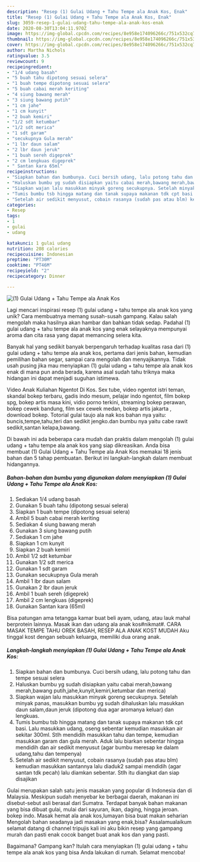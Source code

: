 ```yaml
---
description: "Resep (1) Gulai Udang + Tahu Tempe ala Anak Kos, Enak"
title: "Resep (1) Gulai Udang + Tahu Tempe ala Anak Kos, Enak"
slug: 3059-resep-1-gulai-udang-tahu-tempe-ala-anak-kos-enak
date: 2020-08-30T13:04:11.970Z
image: https://img-global.cpcdn.com/recipes/8e958e174096266c/751x532cq70/1-gulai-udang-tahu-tempe-ala-anak-kos-foto-resep-utama.jpg
thumbnail: https://img-global.cpcdn.com/recipes/8e958e174096266c/751x532cq70/1-gulai-udang-tahu-tempe-ala-anak-kos-foto-resep-utama.jpg
cover: https://img-global.cpcdn.com/recipes/8e958e174096266c/751x532cq70/1-gulai-udang-tahu-tempe-ala-anak-kos-foto-resep-utama.jpg
author: Martha Nichols
ratingvalue: 3.5
reviewcount: 9
recipeingredient:
- "1/4 udang basah"
- "5 buah tahu dipotong sesuai selera"
- "1 buah tempe dipotong sesuai selera"
- "5 buah cabai merah keriting"
- "4 siung bawang merah"
- "3 siung bawang putih"
- "1 cm jahe"
- "1 cm kunyit"
- "2 buah kemiri"
- "1/2 sdt ketumbar"
- "1/2 sdt merica"
- "1 sdt garam"
- "secukupnya Gula merah"
- "1 lbr daun salam"
- "2 lbr daun jeruk"
- "1 buah sereh digeprek"
- "2 cm lengkuas digeprek"
- " Santan kara 65ml"
recipeinstructions:
- "Siapkan bahan dan bumbunya. Cuci bersih udang, lalu potong tahu dan tempe sesuai selera"
- "Haluskan bumbu yg sudah disiapkan yaitu cabai merah,bawang merah,bawang putih,jahe,kunyit,kemiri,ketumbar dan merica)"
- "Siapkan wajan lalu masukkan minyak goreng secukupnya. Setelah minyak panas, masukkan bumbu yg sudah dihaluskan lalu masukkan daun salam,daun jeruk (dipotong dua agar aromanya keluar) dan lengkuas."
- "Tumis bumbu tsb hingga matang dan tanak supaya makanan tdk cpt basi. Lalu masukkan udang, oseng sebentar kemudian masukkan air sekitar 300ml. Stlh mendidih masukkan tahu dan tempe, kemudian masukkan garam dan gula merah. Aduk lalu biarkan sebentar hingga mendidih dan air sedikit menyusut (agar bumbu meresap ke dalam udang,tahu dan tempenya)"
- "Setelah air sedikit menyusut, cobain rasanya (sudah pas atau blm) kemudian masukkan santannya lalu diaduk2 sampai mendidih (agar santan tdk pecah) lalu diamkan sebentar. Stlh itu diangkat dan siap disajikan"
categories:
- Resep
tags:
- 1
- gulai
- udang

katakunci: 1 gulai udang 
nutrition: 208 calories
recipecuisine: Indonesian
preptime: "PT30M"
cooktime: "PT46M"
recipeyield: "2"
recipecategory: Dinner

---
```



![(1) Gulai Udang + Tahu Tempe ala Anak Kos](https://img-global.cpcdn.com/recipes/8e958e174096266c/751x532cq70/1-gulai-udang-tahu-tempe-ala-anak-kos-foto-resep-utama.jpg)

Lagi mencari inspirasi resep (1) gulai udang + tahu tempe ala anak kos yang unik? Cara membuatnya memang susah-susah gampang. Kalau salah mengolah maka hasilnya akan hambar dan bahkan tidak sedap. Padahal (1) gulai udang + tahu tempe ala anak kos yang enak selayaknya mempunyai aroma dan cita rasa yang dapat memancing selera kita.

Banyak hal yang sedikit banyak berpengaruh terhadap kualitas rasa dari (1) gulai udang + tahu tempe ala anak kos, pertama dari jenis bahan, kemudian pemilihan bahan segar, sampai cara mengolah dan menyajikannya. Tidak usah pusing jika mau menyiapkan (1) gulai udang + tahu tempe ala anak kos enak di mana pun anda berada, karena asal sudah tahu triknya maka hidangan ini dapat menjadi suguhan istimewa.

Video Anak Kuliahan Ngentot Di Kos. Sex tube, video ngentot istri teman, skandal bokep terbaru, gadis indo mesum, pelajar indo ngentot, film bokep spg, bokep artis masa kini, vidio porno terkini, streaming bokep perawan, bokep cewek bandung, film sex cewek medan, bokep artis jakarta , download bokep. Totorial gulai taujo ala nak kos bahan nya yaitu: buncis,tempe,tahu,teri dan sedikit jengko.dan bumbu nya yaitu cabe rawit sedikit,santan kelapa,bawang.


Di bawah ini ada beberapa cara mudah dan praktis dalam mengolah (1) gulai udang + tahu tempe ala anak kos yang siap dikreasikan. Anda bisa membuat (1) Gulai Udang + Tahu Tempe ala Anak Kos memakai 18 jenis bahan dan 5 tahap pembuatan. Berikut ini langkah-langkah dalam membuat hidangannya.

<!--inarticleads1-->

##### Bahan-bahan dan bumbu yang digunakan dalam menyiapkan (1) Gulai Udang + Tahu Tempe ala Anak Kos:

1. Sediakan 1/4 udang basah
1. Gunakan 5 buah tahu (dipotong sesuai selera)
1. Siapkan 1 buah tempe (dipotong sesuai selera)
1. Ambil 5 buah cabai merah keriting
1. Sediakan 4 siung bawang merah
1. Gunakan 3 siung bawang putih
1. Sediakan 1 cm jahe
1. Siapkan 1 cm kunyit
1. Siapkan 2 buah kemiri
1. Ambil 1/2 sdt ketumbar
1. Gunakan 1/2 sdt merica
1. Gunakan 1 sdt garam
1. Gunakan secukupnya Gula merah
1. Ambil 1 lbr daun salam
1. Gunakan 2 lbr daun jeruk
1. Ambil 1 buah sereh (digeprek)
1. Ambil 2 cm lengkuas (digeprek)
1. Gunakan  Santan kara (65ml)


Bisa patungan ama tetangga kamar buat beli ayam, udang, atau lauk mahal berprotein lainnya. Masak ikan dan udang ala anak kos#nikmat#. CARA MASAK TEMPE TAHU OREK BASAH, RESEP ALA ANAK KOST MUDAH Aku tinggal kost dengan sebuah keluarga, memiliki dua orang anak. 

<!--inarticleads2-->

##### Langkah-langkah menyiapkan (1) Gulai Udang + Tahu Tempe ala Anak Kos:

1. Siapkan bahan dan bumbunya. Cuci bersih udang, lalu potong tahu dan tempe sesuai selera
1. Haluskan bumbu yg sudah disiapkan yaitu cabai merah,bawang merah,bawang putih,jahe,kunyit,kemiri,ketumbar dan merica)
1. Siapkan wajan lalu masukkan minyak goreng secukupnya. Setelah minyak panas, masukkan bumbu yg sudah dihaluskan lalu masukkan daun salam,daun jeruk (dipotong dua agar aromanya keluar) dan lengkuas.
1. Tumis bumbu tsb hingga matang dan tanak supaya makanan tdk cpt basi. Lalu masukkan udang, oseng sebentar kemudian masukkan air sekitar 300ml. Stlh mendidih masukkan tahu dan tempe, kemudian masukkan garam dan gula merah. Aduk lalu biarkan sebentar hingga mendidih dan air sedikit menyusut (agar bumbu meresap ke dalam udang,tahu dan tempenya)
1. Setelah air sedikit menyusut, cobain rasanya (sudah pas atau blm) kemudian masukkan santannya lalu diaduk2 sampai mendidih (agar santan tdk pecah) lalu diamkan sebentar. Stlh itu diangkat dan siap disajikan


Gulai merupakan salah satu jenis masakan yang popular di Indonesia dan di Malaysia. Meskipun sudah menyebar ke berbagai daerah, makanan ini disebut-sebut asli berasal dari Sumatra. Terdapat banyak bahan makanan yang bisa dibuat gulai, mulai dari sayuran, ikan, daging, hingga jeroan. bokep indo. Masak hemat ala anak kos,lumayan bisa buat makan seharian Mengolah bahan seadanya jadi masakan yang enak,bisa? Assalamualaikum selamat datang di channel tripujis kali ini aku bikin resep yang gampang murah dan pasti enak cocok banget buat anak kos dan yang pasti. 

Bagaimana? Gampang kan? Itulah cara menyiapkan (1) gulai udang + tahu tempe ala anak kos yang bisa Anda lakukan di rumah. Selamat mencoba!
